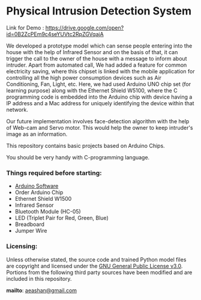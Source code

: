 # Physical Intrusion Detection System

Link for Demo : https://drive.google.com/open?id=0B2ZcPEm9c4seYUVtc2RpZGVqajA

We developed a prototype model which can sense people entering into the house with the help of Infrared Sensor and on the basis of that, it can trigger the call to the owner of the house with a message to inform about intruder. Apart from automated call, We had added a feature for common electricity saving, where this chipset is linked with the mobile application for controlling all the high power consumption devices such as Air Conditioning, Fan, Light, etc. Here, we had used Arduino UNO chip set (for learning purpose) along with the Ethernet Shield W5100, where the C programming code is embedded into the Arduino chip with device having a IP address and a Mac address for uniquely identifying the device within that network. 

Our future implementation involves face-detection algorithm with the help of Web-cam and Servo motor. This would help the owner to keep intruder's image as an information.

This repository contains basic projects based on Arduino Chips.

You should be very handy with C-programming language.
### Things required before starting:

  - [Arduino Software](https://www.arduino.cc/)
  - Order Arduino Chip
  - Ethernet Shield W1500
  - Infrared Sensor
  - Bluetooth Module (HC-05)
  - LED (Triplet Pair for Red, Green, Blue)
  - Breadboard
  - Jumper Wire
   
### Licensing:
Unless otherwise stated, the source code and trained Python model files are copyright and licensed under the [GNU General Public License v3.0](https://github.com/eashanadhikarla/Physical-Intrusion-Detection-System/blob/master/LICENSE). Portions from the following third party sources have been modified and are included in this repository.
  
**mailto**: aeashan@gmail.com
